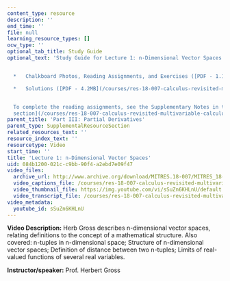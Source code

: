 ```yaml
---
content_type: resource
description: ''
end_time: ''
file: null
learning_resource_types: []
ocw_type: ''
optional_tab_title: Study Guide
optional_text: 'Study Guide for Lecture 1: n-Dimensional Vector Spaces


  *   Chalkboard Photos, Reading Assignments, and Exercises ([PDF - 1.1MB](/courses/res-18-007-calculus-revisited-multivariable-calculus-fall-2011/resources/mitres_18_007_partiii_lec01))

  *   Solutions ([PDF - 4.2MB](/courses/res-18-007-calculus-revisited-multivariable-calculus-fall-2011/resources/mitres_18_007_partiii_sol01))


  To complete the reading assignments, see the Supplementary Notes in the [Study Materials
  section](/courses/res-18-007-calculus-revisited-multivariable-calculus-fall-2011/pages/study-materials).'
parent_title: 'Part III: Partial Derivatives'
parent_type: SupplementalResourceSection
related_resources_text: ''
resource_index_text: ''
resourcetype: Video
start_time: ''
title: 'Lecture 1: n-Dimensional Vector Spaces'
uid: 084b1200-021c-c9bb-90f4-a2ebd7e09f47
video_files:
  archive_url: http://www.archive.org/download/MITRES.18-007/MITRES_18-007_Part3_lec1_300k.mp4
  video_captions_file: /courses/res-18-007-calculus-revisited-multivariable-calculus-fall-2011/f533b584db605bc39012f9a32a7fbad5_sSuZn6KHLnU.vtt
  video_thumbnail_file: https://img.youtube.com/vi/sSuZn6KHLnU/default.jpg
  video_transcript_file: /courses/res-18-007-calculus-revisited-multivariable-calculus-fall-2011/a44f2715bff7b5b0e1faf1d6c736b980_sSuZn6KHLnU.pdf
video_metadata:
  youtube_id: sSuZn6KHLnU
---
```


**Video Description:** Herb Gross describes n-dimensional vector spaces, relating definitions to the concept of a mathematical structure. Also covered: n-tuples in n-dimensional space; Structure of n-dimensional vector spaces; Definition of distance between two n-tuples; Limits of real-valued functions of several real variables.

**Instructor/speaker:** Prof. Herbert Gross



